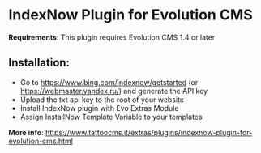 # IndexNow Plugin for Evolution CMS

**Requirements**: This plugin requires Evolution CMS 1.4 or later

## Installation:

- Go to https://www.bing.com/indexnow/getstarted (or https://webmaster.yandex.ru/) and generate the API key
- Upload the txt api key to the root of your website
- Install IndexNow plugin with Evo Extras Module
- Assign InstallNow Template Variable to your templates

**More info**: https://www.tattoocms.it/extras/plugins/indexnow-plugin-for-evolution-cms.html


